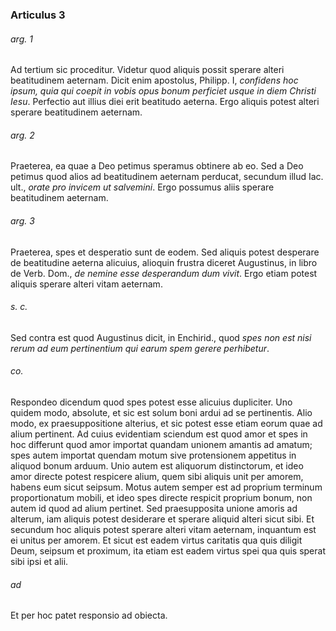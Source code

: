 ### Articulus 3

###### arg. 1
Ad tertium sic proceditur. Videtur quod aliquis possit sperare alteri beatitudinem aeternam. Dicit enim apostolus, Philipp. I, *confidens hoc ipsum, quia qui coepit in vobis opus bonum perficiet usque in diem Christi Iesu*. Perfectio aut illius diei erit beatitudo aeterna. Ergo aliquis potest alteri sperare beatitudinem aeternam.

###### arg. 2
Praeterea, ea quae a Deo petimus speramus obtinere ab eo. Sed a Deo petimus quod alios ad beatitudinem aeternam perducat, secundum illud Iac. ult., *orate pro invicem ut salvemini*. Ergo possumus aliis sperare beatitudinem aeternam.

###### arg. 3
Praeterea, spes et desperatio sunt de eodem. Sed aliquis potest desperare de beatitudine aeterna alicuius, alioquin frustra diceret Augustinus, in libro de Verb. Dom., *de nemine esse desperandum dum vivit*. Ergo etiam potest aliquis sperare alteri vitam aeternam.

###### s. c.
Sed contra est quod Augustinus dicit, in Enchirid., quod *spes non est nisi rerum ad eum pertinentium qui earum spem gerere perhibetur*.

###### co.
Respondeo dicendum quod spes potest esse alicuius dupliciter. Uno quidem modo, absolute, et sic est solum boni ardui ad se pertinentis. Alio modo, ex praesuppositione alterius, et sic potest esse etiam eorum quae ad alium pertinent. Ad cuius evidentiam sciendum est quod amor et spes in hoc differunt quod amor importat quandam unionem amantis ad amatum; spes autem importat quendam motum sive protensionem appetitus in aliquod bonum arduum. Unio autem est aliquorum distinctorum, et ideo amor directe potest respicere alium, quem sibi aliquis unit per amorem, habens eum sicut seipsum. Motus autem semper est ad proprium terminum proportionatum mobili, et ideo spes directe respicit proprium bonum, non autem id quod ad alium pertinet. Sed praesupposita unione amoris ad alterum, iam aliquis potest desiderare et sperare aliquid alteri sicut sibi. Et secundum hoc aliquis potest sperare alteri vitam aeternam, inquantum est ei unitus per amorem. Et sicut est eadem virtus caritatis qua quis diligit Deum, seipsum et proximum, ita etiam est eadem virtus spei qua quis sperat sibi ipsi et alii.

###### ad 
Et per hoc patet responsio ad obiecta.

